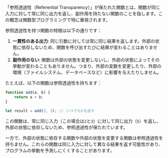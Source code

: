 「参照透過性（Referential Transparency）」が保たれた関数とは、関数が同じ入力に対して常に同じ出力を返し、副作用を持たない関数のことを指します。この概念は関数型プログラミングで特に重視されます。

参照透過性を持つ関数の特徴は以下の通りです：

1. **一貫性のある出力**: 同じ引数に対しては常に同じ結果を返します。外部の状態に依存しないため、関数を呼び出すたびに結果が変わることはありません。
2. **副作用のない**: 関数は外部の状態を変更しないし、外部の状態によってその挙動が変わることもありません。つまり、外部の変数を変更したり、外部の環境（ファイルシステム、データベースなど）に影響を与えたりしません。

たとえば、以下の関数は参照透過性を持ちます：

```jsx
function add(a, b) {
    return a + b;
}

let result = add(2, 3); // いつでも5を返す

```

この関数は、常に同じ入力（この場合は`2`と`3`）に対して同じ出力（`5`）を返し、外部の状態に依存しないため、参照透過性が保たれています。

一方で、外部の状態に依存する関数や外部の状態を変更する関数は参照透過性を持ちません。これらの関数は同じ入力に対して異なる結果を返す可能性があり、プログラムの挙動を予測しにくくすることがあります。